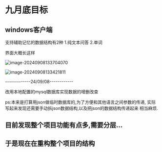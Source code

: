 # 九月底目标

## windows客户端

支持辅助记忆的数据结构有2种
1.纯文本问答
2.单词



界面大概长这样

![image-20240908133704070](C:\Users\19170\AppData\Roaming\Typora\typora-user-images\image-20240908133704070.png)

![image-20240908133421811](C:\Users\19170\AppData\Roaming\Typora\typora-user-images\image-20240908133421811.png)



-------------24/09/08------------

改用本地配置的mysql数据库实现数据的增删改查

ps:本来是打算用json做临时数据库的,为了方便和其他语言之间参数的传递,
实际写起来发现还需要手动拆json数据结构,以及把json的数据结构传递起来
相当麻烦.

## 目前发现整个项目功能有点多,需要分层...

## 于是现在在重构整个项目的结构

